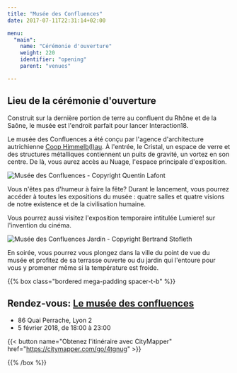 ```yaml
---
title: "Musée des Confluences"
date: 2017-07-11T22:31:14+02:00

menu:
  "main":
    name: "Cérémonie d'ouverture"
    weight: 220
    identifier: "opening"
    parent: "venues"

---
```

## Lieu de la cérémonie d'ouverture

Construit sur la dernière portion de terre au confluent du Rhône et de la Saône, le musée est l'endroit parfait pour lancer Interaction18.

Le musée des Confluences a été conçu par l'agence d'architecture autrichienne [Coop Himmelb(l)au](https://www.archdaily.com/585697/musee-des-confluences-coop-himmelb-l-au). À l'entrée, le Cristal, un espace de verre et des structures métalliques contiennent un puits de gravité, un vortez en son centre. De là, vous aurez accès au Nuage, l'espace principale d'exposition.  

![Musée des Confluences - Copyright Quentin Lafont](/img/photos/MuseeConfluencesBatiment_creditQuentin-Lafont.jpg)

Vous n'êtes pas d'humeur à faire la fête? Durant le lancement, vous pourrez accéder à toutes les expositions du musée : quatre salles et quatre visions de notre existence et de la civilisation humaine.

Vous pourrez aussi visitez l'exposition temporaire intitulée Lumiere! sur l'invention du cinéma.

![Musée des Confluences Jardin  - Copyright Bertrand Stofleth](/img/photos/MuseeConfluencesJardin06_creditBertrandStofleth.jpg)

En soirée, vous pourrez vous plongez dans la ville du point de vue du musée et profitez de sa terrasse ouverte ou du jardin qui l'entoure pour vous y promener même si la température est froide.

{{% box class="bordered mega-padding spacer-t-b" %}}

## Rendez-vous: [Le musée des confluences](http://www.museedesconfluences.fr/fr/visit-museum)
* 86 Quai Perrache, Lyon 2
* 5 février 2018, de 18:00 à 23:00

{{< button name="Obtenez l'itinéraire avec CityMapper" href="https://citymapper.com/go/4tgnug" >}}

{{% /box %}}
